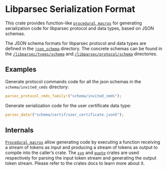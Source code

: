 # Libparsec Serialization Format

This crate provides function-like [`procedural macros`] for generating
serialization code for libparsec protocol and data types, based on JSON schemas.

The JSON schema formats for libparsec protocol and data types are defined in
the [`json_schema`] directory. The concrete schemas can be found in the
[`/libparsec/types/schema`] and [`/libparsec/protocol/schema`] directories.

## Examples

Generate protocol commands code for all the json schemas in the
`schema/invited_cmds` directory:

```rust
parsec_protocol_cmds_family!("schema/invited_cmds");
```

Generate serialization code for the user certificate data type:

```rust
parsec_data!("schema/certif/user_certificate.json5");
```

## Internals

[`Procedural macros`] allow generating code by executing a function receiving a
stream of tokens as input and producing a stream of tokens as output to compile
into the caller’s crate.
The [`syn`] and [`quote`] crates are used respectively for parsing the input
token stream and generating the output token stream. Please refer to the crates
docs to learn more about it.

[`json_schema`]: https://github.com/Scille/parsec-cloud/tree/master/json_schema
[`/libparsec/types/schema`]: https://github.com/Scille/parsec-cloud/tree/master/libparsec/types/schema
[`/libparsec/protocol/schema`]: https://github.com/Scille/parsec-cloud/tree/master/libparsec/protocol/schema
[`procedural macros`]: https://doc.rust-lang.org/reference/procedural-macros.html#function-like-procedural-macros
[`syn`]: https://docs.rs/syn/latest/syn/
[`quote`]: https://docs.rs/crate/quote/latest
